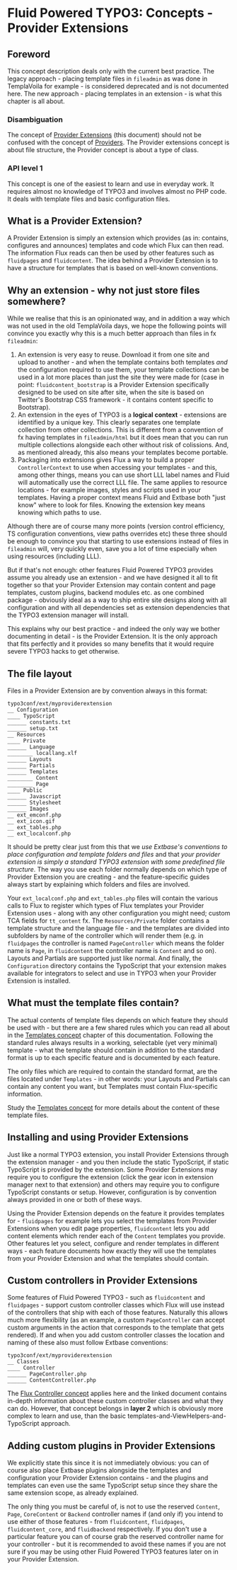 Fluid Powered TYPO3: Concepts - Provider Extensions
===================================================

## Foreword

This concept description deals only with the current best practice. The legacy approach - placing template files in `fileadmin` as
was done in TemplaVoila for example - is considered deprecated and is not documented here. The new approach - placing templates in
an extension - is what this chapter is all about.

### Disambiguation

The concept of [Provider Extensions](ProviderExtensions.md) (this document) should not be confused with the concept of
[Providers](Providers.md). The Provider extensions concept is about file structure, the Provider concept is about a type of class.

### API level 1

This concept is one of the easiest to learn and use in everyday work. It requires almost no knowledge of TYPO3 and involves almost
no PHP code. It deals with template files and basic configuration files.

## What is a Provider Extension?

A Provider Extension is simply an extension which provides (as in: contains, configures and announces) templates and code which
Flux can then read. The information Flux reads can then be used by other features such as `fluidpages` and `fluidcontent`. The
idea behind a Provider Extension is to have a structure for templates that is based on well-known conventions.

## Why an extension - why not just store files somewhere?

While we realise that this is an opinionated way, and in addition a way which was not used in the old TemplaVoila days, we hope
the following points will convince you exactly why this is a much better approach than files in fx `fileadmin`:

1. An extension is very easy to reuse. Download it from one site and upload to another - and when the template contains both
   templates _and_ the configuration required to use them, your template collections can be used in a lot more places than just
   the site they were made for (case in point: `fluidcontent_bootstrap` is a Provider Extension specifically designed to be used
   on site after site, when the site is based on Twitter's Bootstrap CSS framework - it contains content specific to Bootstrap).
2. An extension in the eyes of TYPO3 is a **logical context** - extensions are identified by a unique key. This clearly separates
   one template collection from other collections. This is different from a convention of fx having templates in `fileadmin/html`
   but it does mean that you can run multiple collections alongside each other without risk of colissions. And, as mentioned
   already, this also means your templates become portable.
3. Packaging into extensions gives Flux a way to build a proper `ControllerContext` to use when accessing your templates - and
   this, among other things, means you can use short LLL label names and Fluid will automatically use the correct LLL file. The
   same applies to resource locations - for example images, styles and scripts used in your templates. Having a proper context
   means Fluid and Extbase both "just know" where to look for files. Knowing the extension key means knowing which paths to use.

Although there are of course many more points (version control efficiency, TS configuration conventions, view paths overrides etc)
these three should be enough to convince you that starting to use extensions instead of files in `fileadmin` will, very quickly
even, save you a lot of time especially when using resources (including LLL).

But if that's not enough: other features Fluid Powered TYPO3 provides assume you already use an extension - and we have designed
it all to fit together so that your Provider Extension may contain content and page templates, custom plugins, backend modules
etc. as one combined package - obviously ideal as a way to ship entire site designs along with all configuration and with all
dependencies set as extension dependencies that the TYPO3 extension manager will install.

This explains why our best practice - and indeed the only way we bother documenting in detail - is the Provider Extension. It is
the only approach that fits perfectly and it provides so many benefits that it would require severe TYPO3 hacks to get otherwise.

## The file layout

Files in a Provider Extension are by convention always in this format:

```
typo3conf/ext/myproviderextension
__ Configuration
____ TypoScript
______ constants.txt
______ setup.txt
__ Resources
____ Private
______ Language
________ locallang.xlf
______ Layouts
______ Partials
______ Templates
________ Content
________ Page
____ Public
______ Javascript
______ Stylesheet
______ Images
__ ext_emconf.php
__ ext_icon.gif
__ ext_tables.php
__ ext_localconf.php
```

It should be pretty clear just from this that we _use Extbase's conventions to place configuration and template folders and files_
and that _your provider extension is simply a standard TYPO3 extension with some predefined file structure_. The way you use each
folder normally depends on which type of Provider Extension you are creating - and the feature-specific guides always start by
explaining which folders and files are involved.

Your `ext_localconf.php` and `ext_tables.php` files will contain the various calls to Flux to register which types of Flux
templates your Provider Extension uses - along with any other configuration you might need; custom TCA fields for `tt_content` fx.
The `Resources/Private` folder contains a template structure and the language file - and the templates are divided into subfolders
by name of the controller which will render them (e.g. in `fluidpages` the controller is named `PageController` which means the
folder name is `Page`, in `fluidcontent` the controller name is `Content` and so on). Layouts and Partials are supported just like
normal. And finally, the `Configuration` directory contains the TypoScript that your extension makes available for integrators to
select and use in TYPO3 when your Provider Extension is installed.

## What must the template files contain?

The actual contents of template files depends on which feature they should be used with - but there are a few shared rules which
you can read all about in the [Templates concept](Templates.md) chapter of this documentation. Following the standard rules always
results in a working, selectable (yet very minimal) template - what the template should contain in addition to the standard format
is up to each specific feature and is documented by each feature.

The only files which are required to contain the standard format, are the files located under `Templates` - in other words: your
Layouts and Partials can contain any content you want, but Templates must contain Flux-specific information.

Study the [Templates concept](Templates.md) for more details about the content of these template files.

## Installing and using Provider Extensions

Just like a normal TYPO3 extension, you install Provider Extensions through the extension manager - and you then include the
static TypoScript, if static TypoScript is provided by the extension. Some Provider Extensions may require you to configure the
extension (click the gear icon in extension manager next to that extension) and others may require you to configure TypoScript
constants or setup. However, configuration is by convention always provided in one or both of these ways.

Using the Provider Extension depends on the feature it provides templates for - `fluidpages` for example lets you select the
templates from Provider Extensions when you edit page properties, `fluidcontent` lets you add content elements which render each
of the `Content` templates you provide. Other features let you select, configure and render templates in different ways - each
feature documents how exactly they will use the templates from your Provider Extension and what the templates should contain.

## Custom controllers in Provider Extensions

Some features of Fluid Powered TYPO3 - such as `fluidcontent` and `fluidpages` - support custom controller classes which Flux will
use instead of the controllers that ship with each of those features. Naturally this allows much more flexibility (as an example,
a custom `PageController` can accept custom arguments in the action that corresponds to the template that gets rendered). If and
when you add custom controller classes the location and naming of these also must follow Extbase conventions:

```
typo3conf/ext/myproviderextension
__ Classes
____ Controller
______ PageController.php
______ ContentController.php

```

The [Flux Controller concept](FluxControllers.md) applies here and the linked document contains in-depth information about these
custom controller classes and what they can do. However, that concept belongs in **layer 2** which is obviously more complex to
learn and use, than the basic templates-and-ViewHelpers-and-TypoScript approach.

## Adding custom plugins in Provider Extensions

We explicitly state this since it is not immediately obvious: you can of course also place Extbase plugins alongside the templates
and configuration your Provider Extension contains - and the plugins and templates can even use the same TypoScript setup since
they share the same extension scope, as already explained.

The only thing you must be careful of, is not to use the reserved `Content`, `Page`, `CoreContent` or `Backend` controller names
if (and only if) you intend to use either of those features - from `fluidcontent`, `fluidpages`, `fluidcontent_core`, and
`fluidbackend` respectively. If you don't use a particular feature you can of course grab the reserved controller name for your
controller - but it is recommended to avoid these names if you are not sure if you may be using other Fluid Powered TYPO3 features
later on in your Provider Extension.
